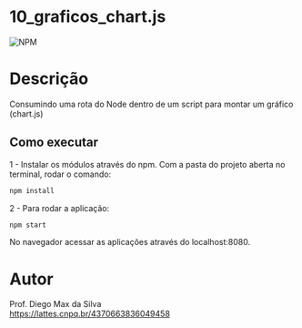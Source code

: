 # 10_graficos_chart.js
![NPM](https://img.shields.io/npm/l/react)

# Descrição

Consumindo uma rota do Node dentro de um script para montar um gráfico (chart.js)

## Como executar

1 - Instalar os módulos através do npm. Com a pasta do projeto aberta no terminal, rodar o comando:
```bash
npm install

```

2 - Para rodar a aplicação:
```bash
npm start
```
No navegador acessar as aplicações através do localhost:8080.

# Autor

Prof. Diego Max da Silva<br>
https://lattes.cnpq.br/4370663836049458
